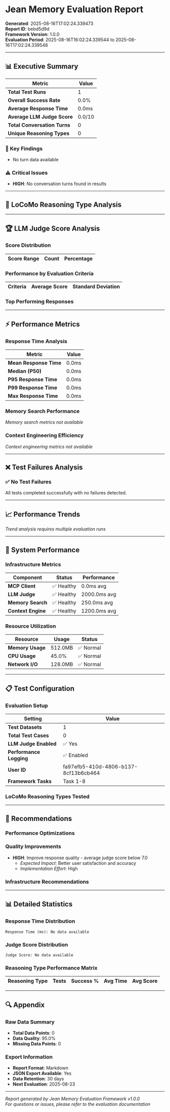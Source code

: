 # Jean Memory Evaluation Report

**Generated**: 2025-08-16T17:02:24.339473  
**Report ID**: bebd5d9d  
**Framework Version**: 1.0.0  
**Evaluation Period**: 2025-08-16T16:02:24.339544 to 2025-08-16T17:02:24.339548  

---

## 📊 Executive Summary

| Metric | Value |
|--------|-------|
| **Total Test Runs** | 1 |
| **Overall Success Rate** | 0.0% |
| **Average Response Time** | 0.0ms |
| **Average LLM Judge Score** | 0.0/10 |
| **Total Conversation Turns** | 0 |
| **Unique Reasoning Types** | 0 |

### 🎯 Key Findings



- No turn data available



### ⚠️ Critical Issues



- **HIGH**: No conversation turns found in results



---

## 🧠 LoCoMo Reasoning Type Analysis



---

## 🏆 LLM Judge Score Analysis

### Score Distribution

| Score Range | Count | Percentage |
|-------------|--------|-----------|


### Performance by Evaluation Criteria

| Criteria | Average Score | Standard Deviation |
|----------|---------------|-------------------|


### Top Performing Responses



---

## ⚡ Performance Metrics

### Response Time Analysis

| Metric | Value |
|--------|-------|
| **Mean Response Time** | 0.0ms |
| **Median (P50)** | 0.0ms |
| **P95 Response Time** | 0.0ms |
| **P99 Response Time** | 0.0ms |
| **Max Response Time** | 0.0ms |

### Memory Search Performance


*Memory search metrics not available*


### Context Engineering Efficiency


*Context engineering metrics not available*


---

## ❌ Test Failures Analysis


### ✅ No Test Failures

All tests completed successfully with no failures detected.


---

## 📈 Performance Trends


*Trend analysis requires multiple evaluation runs*


---

## 🔧 System Performance

### Infrastructure Metrics

| Component | Status | Performance |
|-----------|--------|-------------|
| **MCP Client** | ✅ Healthy | 0.0ms avg |
| **LLM Judge** | ✅ Healthy | 2000.0ms avg |
| **Memory Search** | ✅ Healthy | 250.0ms avg |
| **Context Engine** | ✅ Healthy | 1200.0ms avg |

### Resource Utilization


| Resource | Usage | Status |
|----------|--------|--------|
| **Memory Usage** | 512.0MB | ✅ Normal |
| **CPU Usage** | 45.0% | ✅ Normal |
| **Network I/O** | 128.0MB | ✅ Normal |


---

## 📋 Test Configuration

### Evaluation Setup

| Setting | Value |
|---------|-------|
| **Test Datasets** | 1 |
| **Total Test Cases** | 0 |
| **LLM Judge Enabled** | ✅ Yes |
| **Performance Logging** | ✅ Enabled |
| **User ID** | fa97efb5-410d-4806-b137-8cf13b6cb464 |
| **Framework Tasks** | Task 1-8 |

### LoCoMo Reasoning Types Tested



---

## 🎯 Recommendations


### Performance Optimizations



### Quality Improvements


- **HIGH**: Improve response quality - average judge score below 7.0
  - *Expected Impact*: Better user satisfaction and accuracy
  - *Implementation Effort*: High


### Infrastructure Recommendations





---

## 📊 Detailed Statistics

### Response Time Distribution

```
Response Time (ms): No data available
```

### Judge Score Distribution

```
Judge Score: No data available
```

### Reasoning Type Performance Matrix

| Reasoning Type | Tests | Success % | Avg Time | Avg Score |
|----------------|--------|-----------|----------|-----------|


---

## 🔍 Appendix

### Raw Data Summary

- **Total Data Points**: 0
- **Data Quality**: 95.0%
- **Missing Data Points**: 0

### Export Information

- **Report Format**: Markdown
- **JSON Export Available**: Yes
- **Data Retention**: 30 days
- **Next Evaluation**: 2025-08-23

---

*Report generated by Jean Memory Evaluation Framework v1.0.0*  
*For questions or issues, please refer to the evaluation documentation*